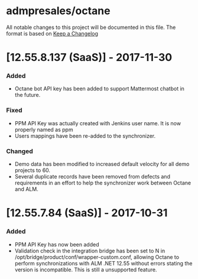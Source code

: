 # admpresales/octane
All notable changes to this project will be documented in this file. The format is based on [Keep a Changelog](http://keepachangelog.com/en/1.0.0/)

# [12.55.8.137 (SaaS)] - 2017-11-30

### Added
- Octane bot API key has been added to support Mattermost chatbot in the future.

### Fixed
- PPM API Key was actually created with Jenkins user name. It is now properly named as ppm
- Users mappings have been re-added to the synchronizer.

### Changed
- Demo data has been modified to increased default velocity for all demo projects to 60.
- Several duplicate records have been removed from defects and requirements in an effort to help the synchronizer work between Octane and ALM.

# [12.55.7.84 (SaaS)] - 2017-10-31

### Added 
- PPM API Key has now been added
- Validation check in the integration bridge has been set to N in /opt/bridge/product/conf/wrapper-custom.conf, allowing 
Octane to perform synchronizations with ALM  .NET 12.55 without errors stating the version is incompatible. This is still a unsupported
feature.


